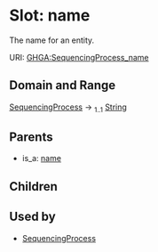
# Slot: name


The name for an entity.

URI: [GHGA:SequencingProcess_name](https://w3id.org/GHGA/SequencingProcess_name)


## Domain and Range

[SequencingProcess](SequencingProcess.md) &#8594;  <sub>1..1</sub> [String](types/String.md)

## Parents

 *  is_a: [name](name.md)

## Children


## Used by

 * [SequencingProcess](SequencingProcess.md)
